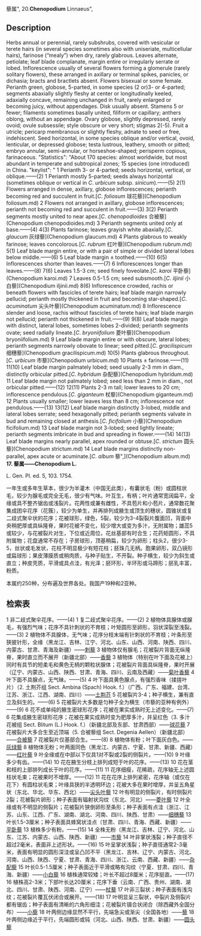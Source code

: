 藜属",
20.**Chenopodium** Linnaeus",

## Description
Herbs annual or perennial, rarely subshrubs, covered with vesicular or terete hairs (in several species sometimes also with uniseriate, multicellular hairs), farinose (“mealy”) when dry, rarely glabrous. Leaves alternate, petiolate; leaf blade complanate, margin entire or irregularly serrate or lobed. Inflorescence usually of several flowers forming a glomerule (rarely solitary flowers), these arranged in axillary or terminal spikes, panicles, or dichasia; bracts and bractlets absent. Flowers bisexual or some female. Perianth green, globose, 5-parted, in some species (2 or)3- or 4-parted; segments abaxially slightly fleshy at center or longitudinally keeled, adaxially concave, remaining unchanged in fruit, rarely enlarged or becoming juicy, without appendages. Disk usually absent. Stamens 5 or fewer; filaments sometimes basally united, filiform or capillary; anthers oblong, without an appendage. Ovary globose, slightly depressed, rarely ovoid; ovule subsessile; style obscure or very short; stigmas 2(-5). Fruit a utricle; pericarp membranous or slightly fleshy, adnate to seed or free, indehiscent. Seed horizontal, in some species oblique and/or vertical, ovoid, lenticular, or depressed globose; testa lustrous, leathery, smooth or pitted; embryo annular, semi-annular, or horseshoe-shaped; perisperm copious, farinaceous.
  "Statistics": "About 170 species: almost worldwide, but most abundant in temperate and subtropical zones; 15 species (one introduced) in China.
  "keylist": "
1 Perianth 3- or 4-parted; seeds horizontal, vertical, or oblique.——(2)
1 Perianth mostly 5-parted; seeds always horizontal (sometimes oblique or vertical in *C*. *urbicum* subsp. *sinicum*).——(5)
2(1) Flowers arranged in dense, axillary, globose inflorescences; perianth becoming red and succulent in fruit.[*C*. *foliosum* 球花藜](Chenopodium foliosum.md)
2 Flowers not arranged in axillary, globose inflorescences; perianth not becoming red and succulent in fruit.——(3)
3(2) Perianth segments mostly united to near apex.[*C*. *chenopodioides* 合被藜](Chenopodium chenopodioides.md)
3 Perianth segments united only at base.——(4)
4(3) Plants farinose; leaves grayish white abaxially.[*C*. *glaucum* 灰绿藜](Chenopodium glaucum.md)
4 Plants glabrous to weakly farinose; leaves concolorous.[*C*. *rubrum* 红叶藜](Chenopodium rubrum.md)
5(1) Leaf blade margin entire, or with a pair of simple or divided lateral lobes below middle.——(6)
5 Leaf blade margin ± toothed.——(10)
6(5) Inflorescences shorter than leaves.——(7)
6 Inflorescences longer than leaves.——(8)
7(6) Leaves 1.5-3 cm; seed finely foveolate.[*C*. *karoi* 平卧藜](Chenopodium karoi.md)
7 Leaves 0.5-1.5 cm; seed subsmooth.[*C*. *iljinii* 小白藜](Chenopodium iljinii.md)
8(6) Inflorescence crowded, rachis or beneath flowers with fascicles of terete hairs; leaf blade margin narrowly pellucid; perianth mostly thickened in fruit and becoming star-shaped.[*C*. *acuminatum* 尖头叶藜](Chenopodium acuminatum.md)
8 Inflorescence slender and loose, rachis without fascicles of terete hairs; leaf blade margin not pellucid; perianth not thickened in fruit.——(9)
9(8) Leaf blade margin with distinct, lateral lobes, sometimes lobes 2-divided; perianth segments ovate; seed radially lineate.[*C*. *bryoniifolium* 菱叶藜](Chenopodium bryoniifolium.md)
9 Leaf blade margin entire or with obscure, lateral lobes; perianth segments narrowly obovate to linear; seed pitted.[*C*. *gracilispicum* 细穗藜](Chenopodium gracilispicum.md)
10(5) Plants glabrous throughout.[*C*. *urbicum* 市藜](Chenopodium urbicum.md)
10 Plants ± farinose.——(11)
11(10) Leaf blade margin palmately lobed; seed usually 2-3 mm in diam., distinctly orbicular pitted.[*C*. *hybridum* 杂配藜](Chenopodium hybridum.md)
11 Leaf blade margin not palmately lobed; seed less than 2 mm in diam., not orbicular pitted.——(12)
12(11) Plants 2-3 m tall; lower leaves to 20 cm; inflorescence pendulous.[*C*. *giganteum* 杖藜](Chenopodium giganteum.md)
12 Plants usually smaller; lower leaves less than 8 cm; inflorescence not pendulous.——(13)
13(12) Leaf blade margin distinctly 3-lobed, middle and lateral lobes serrate; seed hexagonally pitted; perianth segments valvate in bud and remaining closed at anthesis.[*C*. *ficifolium* 小藜](Chenopodium ficifolium.md)
13 Leaf blade margin not 3-lobed; seed lightly lineate; perianth segments imbricate in bud and spreading in flower.——(14)
14(13) Leaf blade margins nearly parallel, apex rounded or obtuse.[*C*. *strictum* 圆头藜](Chenopodium strictum.md)
14 Leaf blade margins distinctly non-parallel, apex acute or acuminate.[*C*. *album* 藜",](Chenopodium album.md)
**17. 藜属——Chenopodium L.**

L. Gen. Pl. ed. 5, 103. 1754.

一年生或多年生草本，很少为半灌木（中国无此类），有囊状毛（粉）或圆柱状毛，较少为腺毛或完全无毛，很少有气味。叶互生，有柄；叶片通常宽阔扁平，全缘或具不整齐锯齿或浅裂片。花两性或兼有雌性，不具苞片和小苞片，通常数花聚集成团伞花序（花簇），较少为单生，并再排列成腋生或顶生的穗状，圆锥状或复二歧式聚伞状的花序；花被球形，绿色，5裂，较少为3-4裂裂片腹面凹，背面中央稍肥厚或具纵隆脊，果时花被不变化，较少增大或变为多汁，无附属物；雄蕊5或较少，与花被裂片对生，下位或近周位，花丝基部有时合生；花药矩圆形，不具附属物；花盘通常不存在；子房球形，顶基稍扁，较少为卵形；柱头2，很少3-5，丝状或毛发状，花柱不明显极少有短花柱；胚珠几无柄。胞果卵形，双凸镜形或扁球形；果皮薄膜质或稍肉质，与种子贴生，不开裂。种子横生，较少为斜生或直立；种皮壳质，平滑或具点洼，有光泽；胚环形，半环形或马蹄形；胚乳丰富，粉质。

本属约250种，分布遍及世界各处。我国产19种和2亚种。

## 检索表

1 非二歧式聚伞花序。——(4)
1 复二歧式聚伞花序。——(2)
2 植物体具腺体或腺毛，有强烈气味；花序不具针刺状的不育枝；叶矩圆形至卵形，羽状深裂至浅裂。——(3)
2 植物体不具腺体，无气味；花序分枝末端有针刺状的不育枝；叶条形至狭披针形，全缘（黑龙江、吉林、江宁、河北、山东、山西、河南、陕西、四川、内蒙古、甘肃、青海及新疆）——[刺藜](Chenopodium%20arietatum.md)
3 植物体仅有腺毛；花被裂片背面无纵隆脊，果时直立而不展开（新疆北部）——[香藜](Chenopodium%20botrys.md)
3 植物体（特别在叶下面及花被上）同时有具节的短柔毛和黄色无柄的颗粒状腺体；花被裂片背面具纵隆脊，果时开展（辽宁、内蒙古、山西、陕西、甘肃、青海、四川、云南及西藏）——[菊叶香藜](Chenopodium%20foetidum.md)
4 叶下面不具腺点，无气昧。——(5)
4 叶下面具黄色腺点，有强烈香味（揉搓叶片）（2. 土荆芥组 Sect. Ambina (Spach) Hook. f.）（广西、广东、福建、台湾、江苏、浙江、江西、湖南、四川）——[土荆芥](Chenopodium%20ambrosioides.md)
5 花被裂片3-4；种子横生，兼有直立及斜生的。——(6)
5 花被裂片大多数是匀种子全为横生（市藜的亚种有例外）——(9)
6 花不成单纯的腋生密球形花序；花被在果实成熟时无上述变化。——(7)
6 花集成腋生密球形花序；花被在果实成熟时变为肥厚多汁，并呈红色（3. 多汁花被组 Sect. Blitum (L.) Hook. f.）（新疆北部及东部、甘肃西部）——[球花藜](Chenopodium%20foliosum.md)
7 花被裂片大多合生至近顶端（5. 合被藜组 Sect. Degenia Aellen）（新疆北部）——[合被藜](Chenopodium%20chenopodioides.md)
7 花被裂片仅基部合生。——(8)
8 植物体有粉；叶下面灰白色。——[灰绿藜](Chenopodium%20glaucum.md)
8 植物体无粉；叶两面同色（黑龙江、内蒙古、宁夏、甘肃、新疆、西藏）——[红叶藜](Chenopodium%20rubrum.md)
9 叶全缘或在中部以下仅具1对不裂或2裂的侧裂片。——(10)
9 叶缘多少有齿。——(14)
10 花在腋生分枝上排列成短于叶的花序。——(13)
10 花在茎和枝的上部排列成长于叶的花序。——(11)
11 花序细瘦，花稀疏，花序轴无上述圆柱状毛束；花被果时不增厚。——(12)
11 花在花序上排列紧密，花序轴（或仅在花下）有圆柱状毛束；叶缘具狭的半透明环边；花被大多在果时增厚，并呈五角星状（东北、华北、华东、西北）——[尖头叶藜](Chenopodium%20acuminatum.md)
12 叶有明显的侧裂片，有时侧裂片2裂；花被裂片卵形；种子表面有辐射状沟纹（东北、河北）——[菱叶藜](Chenopodium%20bryoniaefolium.md)
12 叶全缘或有不明显的侧裂片；花被裂片狭倒卵形至条形；种子表面有点洼（浙江、江苏、山东、江西、广东、湖南、湖北、河南、四川、陕西、甘肃）——[细穗藜](Chenopodium%20gracilispicum.md)
13 叶长1.5-3厘米；种子表面具蜂窝状洼点（甘肃、四川、青海、西藏、新疆）——[平卧藜](Chenopodium%20prostratum.md)
13 植株多少有粉。——(15)
14 全株无粉（黑龙江、吉林、辽宁、河北、山东、江苏、内蒙古、山西、陕西、新疆）——[市藜](Chenopodium%20urbicum.md)
14 叶非掌状浅裂；种子直径不超过2毫米，表面非上述形状。——(16)
15 叶呈掌状浅裂；种子直径通常2-3毫米，表面有明显的圆形深洼或呈凸凹不平（黑龙江、吉林、辽宁、内蒙古、河北、河南、山西、陕西、宁夏、甘肃、青海、四川、浙江、云南、西藏、新疆）——[杂配藜](Chenopodium%20hybridum.md)
15 叶长0.5-1.5厘米；种子表面近于平滑或略有沟纹（宁夏、甘肃、四川、青海、新疆）——[小白藜](Chenopodium%20iljinii.md)
16 植株通常较矮；叶长不超过8厘米；花序挺直。——(17)
16 植株高2-3米；下部叶长达20厘米；花序下垂（云南、广西、贵州、湖南、湖北、四川、甘肃、陕西、河南、辽宁）——[杖藜](Chenopodium%20giganteun.md)
17 叶非三裂状；种子表面有浅沟纹；花被裂片覆瓦伏闭合或展开。——(18)
17 叶明显呈三裂状，中裂片及侧裂片都有锯齿；种子表面有清晰的六角形细洼；花被裂片镊合状闭合（除西藏外全国分布）——[小藜](Chenopodium%20serotinum.md)
18 叶两侧边缘显然不平行，先端急尖或渐尖（全国各地）——[藜](Chenopodium%20album.md)
18 叶两侧边缘近于平行，先端圆形或钝（河北、山西、陕西、甘肃、新疆）——[圆头藜](Chenopodium%20strictum.md)

